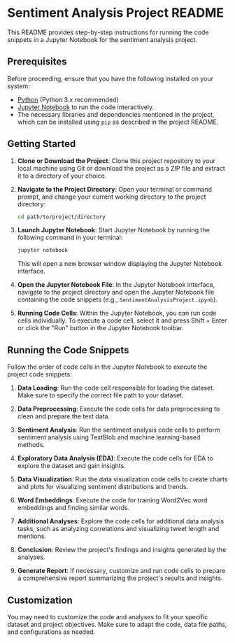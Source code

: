 # Sentiment Analysis Project README

This README provides step-by-step instructions for running the code snippets in a Jupyter Notebook for the sentiment analysis project.

## Prerequisites

Before proceeding, ensure that you have the following installed on your system:

- [Python](https://www.python.org/) (Python 3.x recommended)
- [Jupyter Notebook](https://jupyter.org/install) to run the code interactively.
- The necessary libraries and dependencies mentioned in the project, which can be installed using `pip` as described in the project README.

## Getting Started

1. **Clone or Download the Project**: Clone this project repository to your local machine using Git or download the project as a ZIP file and extract it to a directory of your choice.

2. **Navigate to the Project Directory**: Open your terminal or command prompt, and change your current working directory to the project directory:
   
    ```bash
    cd path/to/project/directory
    ```

3. **Launch Jupyter Notebook**: Start Jupyter Notebook by running the following command in your terminal:

    ```bash
    jupyter notebook
    ```

    This will open a new browser window displaying the Jupyter Notebook interface.

4. **Open the Jupyter Notebook File**: In the Jupyter Notebook interface, navigate to the project directory and open the Jupyter Notebook file containing the code snippets (e.g., `SentimentAnalysisProject.ipynb`).

5. **Running Code Cells**: Within the Jupyter Notebook, you can run code cells individually. To execute a code cell, select it and press Shift + Enter or click the "Run" button in the Jupyter Notebook toolbar.

## Running the Code Snippets

Follow the order of code cells in the Jupyter Notebook to execute the project code snippets:

1. **Data Loading**: Run the code cell responsible for loading the dataset. Make sure to specify the correct file path to your dataset.

2. **Data Preprocessing**: Execute the code cells for data preprocessing to clean and prepare the text data.

3. **Sentiment Analysis**: Run the sentiment analysis code cells to perform sentiment analysis using TextBlob and machine learning-based methods.

4. **Exploratory Data Analysis (EDA)**: Execute the code cells for EDA to explore the dataset and gain insights.

5. **Data Visualization**: Run the data visualization code cells to create charts and plots for visualizing sentiment distributions and trends.

6. **Word Embeddings**: Execute the code for training Word2Vec word embeddings and finding similar words.

7. **Additional Analyses**: Explore the code cells for additional data analysis tasks, such as analyzing correlations and visualizing tweet length and mentions.

8. **Conclusion**: Review the project's findings and insights generated by the analyses.

9. **Generate Report**: If necessary, customize and run code cells to prepare a comprehensive report summarizing the project's results and insights.

## Customization

You may need to customize the code and analyses to fit your specific dataset and project objectives. Make sure to adapt the code, data file paths, and configurations as needed.


